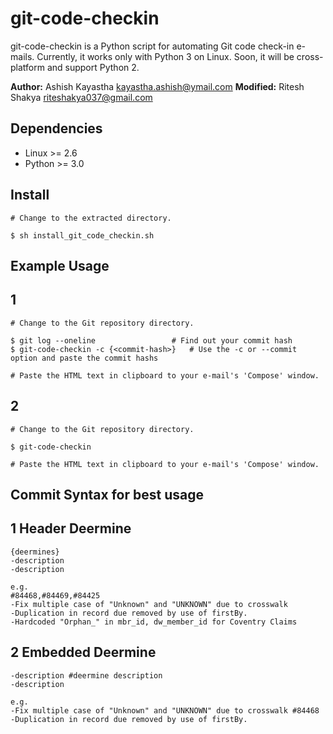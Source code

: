 git-code-checkin
================

git-code-checkin is a Python script for automating Git code check-in e-mails. Currently, it works only with Python 3 on Linux. Soon, it will be cross-platform and support Python 2.

**Author:** Ashish Kayastha <kayastha.ashish@ymail.com>
**Modified:** Ritesh Shakya <riteshakya037@gmail.com>

Dependencies
------------
* Linux >= 2.6
* Python >= 3.0

Install
-------
    # Change to the extracted directory.

    $ sh install_git_code_checkin.sh

Example Usage
-------------
1
-------------
    # Change to the Git repository directory.

    $ git log --oneline			        # Find out your commit hash
    $ git-code-checkin -c {<commit-hash>}	# Use the -c or --commit option and paste the commit hashs

    # Paste the HTML text in clipboard to your e-mail's 'Compose' window.

2
-------------
    # Change to the Git repository directory.
    
    $ git-code-checkin 

    # Paste the HTML text in clipboard to your e-mail's 'Compose' window.
    
Commit Syntax for best usage
-------------
1 Header Deermine
-------------
    {deermines}
    -description
    -description
    
    e.g.
    #84468,#84469,#84425
    -Fix multiple case of "Unknown" and "UNKNOWN" due to crosswalk
    -Duplication in record due removed by use of firstBy.
    -Hardcoded "Orphan_" in mbr_id, dw_member_id for Coventry Claims
    
2 Embedded Deermine
-------------
    -description #deermine description
    -description
    
    e.g.
    -Fix multiple case of "Unknown" and "UNKNOWN" due to crosswalk #84468
    -Duplication in record due removed by use of firstBy.

